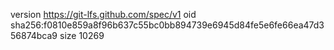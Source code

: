 version https://git-lfs.github.com/spec/v1
oid sha256:f0810e859a8f96b637c55bc0bb894739e6945d84fe5e6fe66ea47d356874bca9
size 10269
